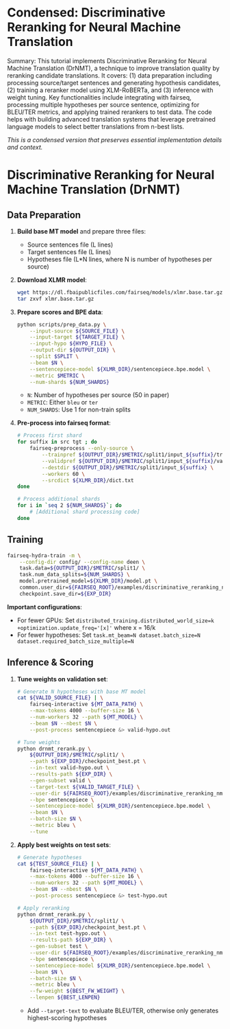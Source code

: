 # Condensed: Discriminative Reranking for Neural Machine Translation

Summary: This tutorial implements Discriminative Reranking for Neural Machine Translation (DrNMT), a technique to improve translation quality by reranking candidate translations. It covers: (1) data preparation including processing source/target sentences and generating hypothesis candidates, (2) training a reranker model using XLM-RoBERTa, and (3) inference with weight tuning. Key functionalities include integrating with fairseq, processing multiple hypotheses per source sentence, optimizing for BLEU/TER metrics, and applying trained rerankers to test data. The code helps with building advanced translation systems that leverage pretrained language models to select better translations from n-best lists.

*This is a condensed version that preserves essential implementation details and context.*

# Discriminative Reranking for Neural Machine Translation (DrNMT)

## Data Preparation

1. **Build base MT model** and prepare three files:
   - Source sentences file (L lines)
   - Target sentences file (L lines)
   - Hypotheses file (L*N lines, where N is number of hypotheses per source)

2. **Download XLMR model**:
   ```bash
   wget https://dl.fbaipublicfiles.com/fairseq/models/xlmr.base.tar.gz
   tar zxvf xlmr.base.tar.gz
   ```

3. **Prepare scores and BPE data**:
   ```bash
   python scripts/prep_data.py \
       --input-source ${SOURCE_FILE} \
       --input-target ${TARGET_FILE} \
       --input-hypo ${HYPO_FILE} \
       --output-dir ${OUTPUT_DIR} \
       --split $SPLIT \
       --beam $N \
       --sentencepiece-model ${XLMR_DIR}/sentencepiece.bpe.model \
       --metric $METRIC \
       --num-shards ${NUM_SHARDS}
   ```
   - `N`: Number of hypotheses per source (50 in paper)
   - `METRIC`: Either `bleu` or `ter`
   - `NUM_SHARDS`: Use 1 for non-train splits

4. **Pre-process into fairseq format**:
   ```bash
   # Process first shard
   for suffix in src tgt ; do
       fairseq-preprocess --only-source \
           --trainpref ${OUTPUT_DIR}/$METRIC/split1/input_${suffix}/train.bpe \
           --validpref ${OUTPUT_DIR}/$METRIC/split1/input_${suffix}/valid.bpe \
           --destdir ${OUTPUT_DIR}/$METRIC/split1/input_${suffix} \
           --workers 60 \
           --srcdict ${XLMR_DIR}/dict.txt
   done
   
   # Process additional shards
   for i in `seq 2 ${NUM_SHARDS}`; do
       # [Additional shard processing code]
   done
   ```

## Training

```bash
fairseq-hydra-train -m \
    --config-dir config/ --config-name deen \
    task.data=${OUTPUT_DIR}/$METRIC/split1/ \
    task.num_data_splits=${NUM_SHARDS} \
    model.pretrained_model=${XLMR_DIR}/model.pt \
    common.user_dir=${FAIRSEQ_ROOT}/examples/discriminative_reranking_nmt \
    checkpoint.save_dir=${EXP_DIR}
```

**Important configurations**:
- For fewer GPUs: Set `distributed_training.distributed_world_size=k +optimization.update_freq='[x]'` where x = 16/k
- For fewer hypotheses: Set `task.mt_beam=N dataset.batch_size=N dataset.required_batch_size_multiple=N`

## Inference & Scoring

1. **Tune weights on validation set**:
   ```bash
   # Generate N hypotheses with base MT model
   cat ${VALID_SOURCE_FILE} | \
       fairseq-interactive ${MT_DATA_PATH} \
       --max-tokens 4000 --buffer-size 16 \
       --num-workers 32 --path ${MT_MODEL} \
       --beam $N --nbest $N \
       --post-process sentencepiece &> valid-hypo.out
   
   # Tune weights
   python drnmt_rerank.py \
       ${OUTPUT_DIR}/$METRIC/split1/ \
       --path ${EXP_DIR}/checkpoint_best.pt \
       --in-text valid-hypo.out \
       --results-path ${EXP_DIR} \
       --gen-subset valid \
       --target-text ${VALID_TARGET_FILE} \
       --user-dir ${FAIRSEQ_ROOT}/examples/discriminative_reranking_nmt \
       --bpe sentencepiece \
       --sentencepiece-model ${XLMR_DIR}/sentencepiece.bpe.model \
       --beam $N \
       --batch-size $N \
       --metric bleu \
       --tune
   ```

2. **Apply best weights on test sets**:
   ```bash
   # Generate hypotheses
   cat ${TEST_SOURCE_FILE} | \
       fairseq-interactive ${MT_DATA_PATH} \
       --max-tokens 4000 --buffer-size 16 \
       --num-workers 32 --path ${MT_MODEL} \
       --beam $N --nbest $N \
       --post-process sentencepiece &> test-hypo.out
   
   # Apply reranking
   python drnmt_rerank.py \
       ${OUTPUT_DIR}/$METRIC/split1/ \
       --path ${EXP_DIR}/checkpoint_best.pt \
       --in-text test-hypo.out \
       --results-path ${EXP_DIR} \
       --gen-subset test \
       --user-dir ${FAIRSEQ_ROOT}/examples/discriminative_reranking_nmt \
       --bpe sentencepiece \
       --sentencepiece-model ${XLMR_DIR}/sentencepiece.bpe.model \
       --beam $N \
       --batch-size $N \
       --metric bleu \
       --fw-weight ${BEST_FW_WEIGHT} \
       --lenpen ${BEST_LENPEN}
   ```
   - Add `--target-text` to evaluate BLEU/TER, otherwise only generates highest-scoring hypotheses